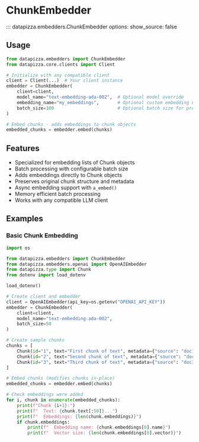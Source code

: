 # ChunkEmbedder

<!-- prettier-ignore -->
::: datapizza.embedders.ChunkEmbedder
    options:
        show_source: false


## Usage

```python
from datapizza.embedders import ChunkEmbedder
from datapizza.core.clients import Client

# Initialize with any compatible client
client = Client(...)  # Your client instance
embedder = ChunkEmbedder(
    client=client,
    model_name="text-embedding-ada-002",  # Optional model override
    embedding_name="my_embeddings",       # Optional custom embedding name
    batch_size=100                        # Optional batch size for processing
)

# Embed chunks - adds embeddings to chunk objects
embedded_chunks = embedder.embed(chunks)
```

## Features

- Specialized for embedding lists of Chunk objects
- Batch processing with configurable batch size
- Adds embeddings directly to Chunk objects
- Preserves original chunk structure and metadata
- Async embedding support with `a_embed()`
- Memory efficient batch processing
- Works with any compatible LLM client

## Examples

### Basic Chunk Embedding

```python
import os

from datapizza.embedders import ChunkEmbedder
from datapizza.embedders.openai import OpenAIEmbedder
from datapizza.type import Chunk
from dotenv import load_dotenv

load_dotenv()

# Create client and embedder
client = OpenAIEmbedder(api_key=os.getenv("OPENAI_API_KEY"))
embedder = ChunkEmbedder(
    client=client,
    model_name="text-embedding-ada-002",
    batch_size=50
)

# Create sample chunks
chunks = [
    Chunk(id="1", text="First chunk of text", metadata={"source": "doc1"}),
    Chunk(id="2", text="Second chunk of text", metadata={"source": "doc2"}),
    Chunk(id="3", text="Third chunk of text", metadata={"source": "doc3"})
]

# Embed chunks (modifies chunks in-place)
embedded_chunks = embedder.embed(chunks)

# Check embeddings were added
for i, chunk in enumerate(embedded_chunks):
    print(f"Chunk {i+1}:")
    print(f"  Text: {chunk.text[:50]}...")
    print(f"  Embeddings: {len(chunk.embeddings)}")
    if chunk.embeddings:
        print(f"  Embedding name: {chunk.embeddings[0].name}")
        print(f"  Vector size: {len(chunk.embeddings[0].vector)}")
```

